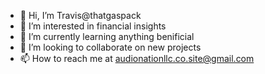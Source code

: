 - 👋 Hi, I’m Travis@thatgaspack
- 👀 I’m interested in financial insights
- 🌱 I’m currently learning anything benificial
- 💞️ I’m looking to collaborate on new projects
- 📫 How to reach me at audionationllc.co.site@gmail.com

<!---
thatgaspack/thatgaspack is a ✨ special ✨ repository because its `README.md` (this file) appears on your GitHub profile.
You can click the Preview link to take a look at your changes.
--->

